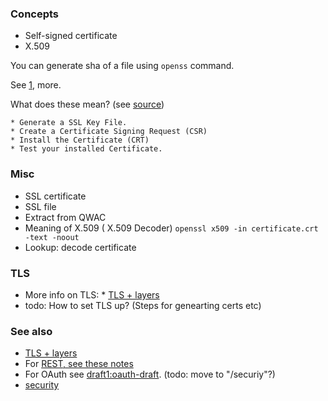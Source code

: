 ### Concepts
* Self-signed certificate   
* X.509


You can generate sha of a file using `openss` command.

See [1](https://itigloo.com/security/generate-an-openssl-certificate-request-with-sha-256-signature/), more.

What does these mean? (see [source](https://itigloo.com/security/generate-an-openssl-certificate-request-with-sha-256-signature/))
```
* Generate a SSL Key File.
* Create a Certificate Signing Request (CSR)
* Install the Certificate (CRT)
* Test your installed Certificate.
```

### Misc
* SSL certificate
*    SSL file
* Extract from QWAC
* Meaning of X.509 ( X.509 Decoder)
  `openssl x509 -in certificate.crt -text -noout`
* Lookup: decode certificate

### TLS
* More info on TLS: * [TLS + layers](https://github.com/sohale/cs-glossaries/blob/master/made-simple/tls-1.md)
* todo: How to set TLS up? (Steps for genearting certs etc)

### See also
* [TLS + layers](https://github.com/sohale/cs-glossaries/blob/master/made-simple/tls-1.md)
* For [REST, see these notes](https://github.com/sohale/cs-glossaries/blob/master/restful.md)
* For OAuth see [draft1:oauth-draft](https://github.com/sohale/cs-glossaries/blob/master/docs/oauth-sec-draft.md). (todo: move to "/securiy"?)
* [security](https://github.com/sohale/cs-glossaries/blob/master/security/security.md)

